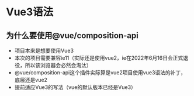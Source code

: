 # Vue3语法

## 为什么要使用@vue/composition-api

- 项目本来是想要使用Vue3
- 本次的项目需要兼容ie11（实际还是使用vue2，ie在2022年6月16日会正式退役，所以该浏览器会必然会淘汰）
- @vue/composition-api这个插件实际算是vue2项目使用vue3语法的补丁，底层还是vue2
- 提前适应Vue3的写法（vue的默认版本已经是Vue3）
